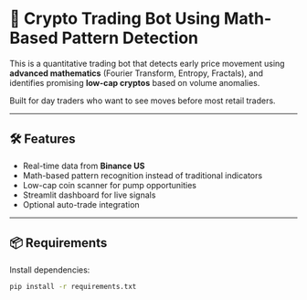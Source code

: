 # 🧠 Crypto Trading Bot Using Math-Based Pattern Detection

This is a quantitative trading bot that detects early price movement using **advanced mathematics** (Fourier Transform, Entropy, Fractals), and identifies promising **low-cap cryptos** based on volume anomalies.

Built for day traders who want to see moves before most retail traders.

---

## 🛠 Features

- Real-time data from **Binance US**
- Math-based pattern recognition instead of traditional indicators
- Low-cap coin scanner for pump opportunities
- Streamlit dashboard for live signals
- Optional auto-trade integration

---

## 📦 Requirements

Install dependencies:

```bash
pip install -r requirements.txt
